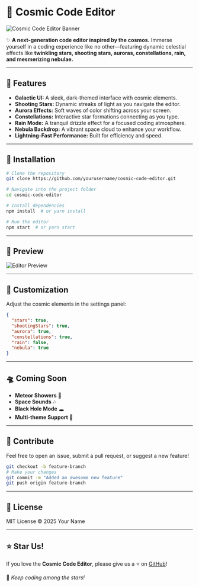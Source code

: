 # 🌌 Cosmic Code Editor

![Cosmic Code Editor Banner](https://encrypted-tbn0.gstatic.com/images?q=tbn:ANd9GcQ7oe_aZse-Nz-v2C-cZdqvZwNjkNG8fozluw&s)

✨ **A next-generation code editor inspired by the cosmos.** Immerse yourself in a coding experience like no other—featuring dynamic celestial effects like **twinkling stars, shooting stars, auroras, constellations, rain, and mesmerizing nebulae.**

---

## 🌠 Features

- **Galactic UI:** A sleek, dark-themed interface with cosmic elements.
- **Shooting Stars:** Dynamic streaks of light as you navigate the editor.
- **Aurora Effects:** Soft waves of color shifting across your screen.
- **Constellations:** Interactive star formations connecting as you type.
- **Rain Mode:** A tranquil drizzle effect for a focused coding atmosphere.
- **Nebula Backdrop:** A vibrant space cloud to enhance your workflow.
- **Lightning-Fast Performance:** Built for efficiency and speed.

---

## 🚀 Installation

```bash
# Clone the repository
git clone https://github.com/yourusername/cosmic-code-editor.git

# Navigate into the project folder
cd cosmic-code-editor

# Install dependencies
npm install  # or yarn install

# Run the editor
npm start  # or yarn start
```

---

## 🌌 Preview

![Editor Preview](https://your-preview-image-link.com)

---

## 🔧 Customization

Adjust the cosmic elements in the settings panel:
```json
{
  "stars": true,
  "shootingStars": true,
  "aurora": true,
  "constellations": true,
  "rain": false,
  "nebula": true
}
```

---

## 🛸 Coming Soon
- **Meteor Showers** 🌠
- **Space Sounds** 🎶
- **Black Hole Mode** 🕳️
- **Multi-theme Support** 🎨

---

## 🤝 Contribute
Feel free to open an issue, submit a pull request, or suggest a new feature!

```bash
git checkout -b feature-branch
# Make your changes
git commit -m "Added an awesome new feature"
git push origin feature-branch
```

---

## 📜 License
MIT License © 2025 Your Name

---

## ⭐ Star Us!
If you love the **Cosmic Code Editor**, please give us a ⭐ on [GitHub](https://github.com/yourusername/cosmic-code-editor)!

🚀 *Keep coding among the stars!*

